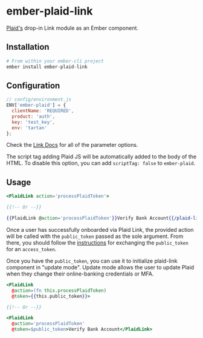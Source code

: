 # ember-plaid-link

[Plaid's](https://plaid.com/) drop-in Link module as an Ember component.

## Installation

```bash
# From within your ember-cli project
ember install ember-plaid-link
```

## Configuration

```javascript
// config/environment.js
ENV['ember-plaid'] = {
  clientName: 'REQUIRED',
  product: 'auth',
  key: 'test_key',
  env: 'tartan'
};
```

Check the [Link Docs](https://github.com/plaid/link#custom-integration) for all of the parameter options.

The script tag adding Plaid JS will be automatically added to the body of the
HTML. To disable this option, you can add `scriptTag: false` to `ember-plaid`.

## Usage

```hbs
<PlaidLink action='processPlaidToken'>

{{!-- Or --}}

{{PlaidLink @action='processPlaidToken'}}Verify Bank Account{{/plaid-link}}
```

Once a user has successfully onboarded via Plaid Link, the provided action will be called with the `public_token` passed as the sole argument. From there, you should follow the [instructions](https://github.com/plaid/link#step-3-write-server-side-handler) for exchanging the `public_token` for an `access_token`.

Once you have the `public_token`, you can use it to initialize plaid-link component in "update mode". Update mode allows the user to update Plaid when they change their online-banking credentials or MFA.

```hbs
<PlaidLink 
  @action=(fn this.processPlaidToken) 
  @token={{this.public_token}}>

{{!-- Or --}}

<PlaidLink 
  @action='processPlaidToken' 
  @token=$public_token>Verify Bank Account</PlaidLink>
```
